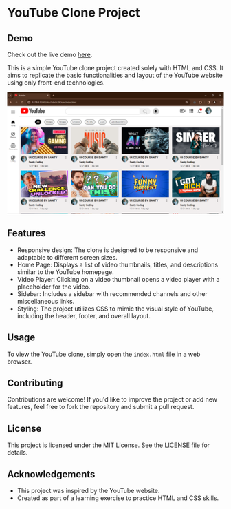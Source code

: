 # YouTube Clone Project

## Demo

Check out the live demo [here](https://yogendrabhammarkar57.github.io/Youtube-Clone/).

This is a simple YouTube clone project created solely with HTML and CSS. It aims to replicate the basic functionalities and layout of the YouTube website using only front-end technologies.

![YouTube Clone Screenshot](Screenshot.png)

## Features

- Responsive design: The clone is designed to be responsive and adaptable to different screen sizes.
- Home Page: Displays a list of video thumbnails, titles, and descriptions similar to the YouTube homepage.
- Video Player: Clicking on a video thumbnail opens a video player with a placeholder for the video.
- Sidebar: Includes a sidebar with recommended channels and other miscellaneous links.
- Styling: The project utilizes CSS to mimic the visual style of YouTube, including the header, footer, and overall layout.

## Usage

To view the YouTube clone, simply open the `index.html` file in a web browser.

## Contributing

Contributions are welcome! If you'd like to improve the project or add new features, feel free to fork the repository and submit a pull request.

## License

This project is licensed under the MIT License. See the [LICENSE](LICENSE) file for details.

## Acknowledgements

- This project was inspired by the YouTube website.
- Created as part of a learning exercise to practice HTML and CSS skills.
